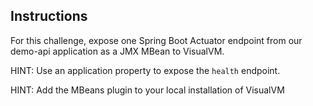 ## Instructions

For this challenge, expose one Spring Boot Actuator endpoint from our demo-api application as a JMX MBean to VisualVM.

HINT: Use an application property to expose the ```health``` endpoint.

HINT: Add the MBeans plugin to your local installation of VisualVM

